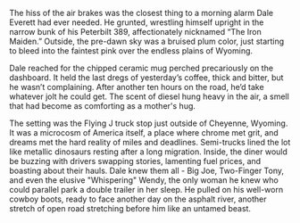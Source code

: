 The hiss of the air brakes was the closest thing to a morning alarm Dale Everett had ever needed. He grunted, wrestling himself upright in the narrow bunk of his Peterbilt 389, affectionately nicknamed “The Iron Maiden.” Outside, the pre-dawn sky was a bruised plum color, just starting to bleed into the faintest pink over the endless plains of Wyoming.

Dale reached for the chipped ceramic mug perched precariously on the dashboard. It held the last dregs of yesterday’s coffee, thick and bitter, but he wasn’t complaining. After another ten hours on the road, he’d take whatever jolt he could get. The scent of diesel hung heavy in the air, a smell that had become as comforting as a mother's hug.

The setting was the Flying J truck stop just outside of Cheyenne, Wyoming. It was a microcosm of America itself, a place where chrome met grit, and dreams met the hard reality of miles and deadlines. Semi-trucks lined the lot like metallic dinosaurs resting after a long migration. Inside, the diner would be buzzing with drivers swapping stories, lamenting fuel prices, and boasting about their hauls. Dale knew them all - Big Joe, Two-Finger Tony, and even the elusive "Whispering" Wendy, the only woman he knew who could parallel park a double trailer in her sleep. He pulled on his well-worn cowboy boots, ready to face another day on the asphalt river, another stretch of open road stretching before him like an untamed beast.
